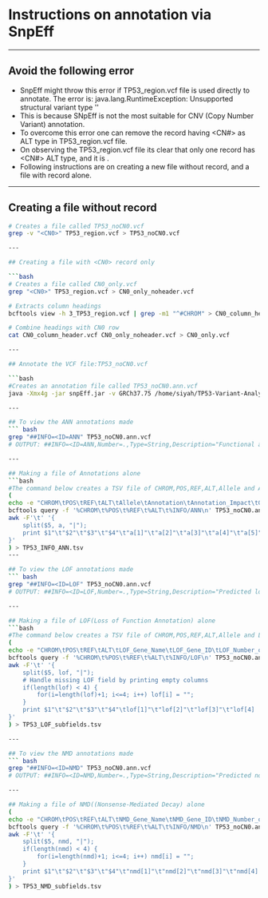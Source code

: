 # Instructions on annotation via SnpEff

---

## Avoid the following error
- SnpEff might throw this error if TP53_region.vcf file is used directly to annotate. The error is: 
  java.lang.RuntimeException: Unsupported structural variant type '<CN0>'
- This is because SNpEff is not the most suitable for CNV (Copy Number Variant) annotation.
- To overcome this error one can remove the record having <CN#> as ALT type in TP53_region.vcf file.
- On observing the TP53_region.vcf file its clear that only one record has <CN#> ALT type, and it is <CN0>.
- Following instructions are on creating a new file without <CN0> record, and a file with <CN0> record alone.

---

## Creating a file without <CN0> record

```bash
# Creates a file called TP53_noCN0.vcf
grep -v "<CN0>" TP53_region.vcf > TP53_noCN0.vcf

---

## Creating a file with <CN0> record only 

```bash
# Creates a file called CN0_only.vcf
grep "<CN0>" TP53_region.vcf > CN0_only_noheader.vcf

# Extracts column headings
bcftools view -h 3_TP53_region.vcf | grep -m1 "^#CHROM" > CN0_column_header.vcf

# Combine headings with CN0 row
cat CN0_column_header.vcf CN0_only_noheader.vcf > CN0_only.vcf

---

## Annotate the VCF file:TP53_noCN0.vcf

```bash
#Creates an annotation file called TP53_noCN0.ann.vcf
java -Xmx4g -jar snpEff.jar -v GRCh37.75 /home/siyah/TP53-Variant-Analysis/data/TP53_noCN0.vcf > /home/siyah/TP53-Variant-Analysis/data/TP53_noCN0.ann.vcf

---

## To view the ANN annotations made
``` bash
grep "##INFO=<ID=ANN" TP53_noCN0.ann.vcf
# OUTPUT: ##INFO=<ID=ANN,Number=.,Type=String,Description="Functional annotations: 'Allele | Annotation | Annotation_Impact | Gene_Name | Gene_ID | Feature_Type | Feature_ID | Transcript_BioType | Rank | HGVS.c | HGVS.p | cDNA.pos / cDNA.length | CDS.pos / CDS.length | AA.pos / AA.length | Distance | ERRORS / WARNINGS / INFO' ">

---

## Making a file of Annotations alone
```bash
#The command below creates a TSV file of CHROM,POS,REF,ALT,Allele and ANN subsections(listed in 'To view the annotations made')
(
echo -e "CHROM\tPOS\tREF\tALT\tAllele\tAnnotation\tAnnotation_Impact\tGene_Name\tGene_ID\tFeature_Type\tFeature_ID\tTranscript_BioType\tRank\tHGVS.c\tHGVS.p\tcDNA.pos/cDNA.length\tCDS.pos/CDS.length\tAA.pos/AA.length\tDistance\tErrors"
bcftools query -f '%CHROM\t%POS\t%REF\t%ALT\t%INFO/ANN\n' TP53_noCN0.ann.vcf | \
awk -F'\t' '{
    split($5, a, "|");
    print $1"\t"$2"\t"$3"\t"$4"\t"a[1]"\t"a[2]"\t"a[3]"\t"a[4]"\t"a[5]"\t"a[6]"\t"a[7]"\t"a[8]"\t"a[9]"\t"a[10]"\t"a[11]"\t"a[12]"\t"a[13]"\t"a[14]"\t"a[15]"\t"a[16]
}'
) > TP53_INFO_ANN.tsv
---

## To view the LOF annotations made
``` bash
grep "##INFO=<ID=LOF" TP53_noCN0.ann.vcf
# OUTPUT: ##INFO=<ID=LOF,Number=.,Type=String,Description="Predicted loss of function effects for this variant. Format: 'Gene_Name | Gene_ID | Number_of_transcripts_in_gene | Percent_of_transcripts_affected'">

---

## Making a file of LOF(Loss of Function Annotation) alone
```bash
#The command below creates a TSV file of CHROM,POS,REF,ALT,Allele and LOF subsections(listed in 'To view the annotations made')
(
echo -e "CHROM\tPOS\tREF\tALT\tLOF_Gene_Name\tLOF_Gene_ID\tLOF_Number_of_Transcripts\tLOF_Percent_Transcripts_Affected"
bcftools query -f '%CHROM\t%POS\t%REF\t%ALT\t%INFO/LOF\n' TP53_noCN0.ann.vcf | \
awk -F'\t' '{
    split($5, lof, "|");
    # Handle missing LOF field by printing empty columns
    if(length(lof) < 4) {
        for(i=length(lof)+1; i<=4; i++) lof[i] = "";
    }
    print $1"\t"$2"\t"$3"\t"$4"\tlof[1]"\t"lof[2]"\t"lof[3]"\t"lof[4]
}'
) > TP53_LOF_subfields.tsv

---

## To view the NMD annotations made
``` bash
grep "##INFO=<ID=NMD" TP53_noCN0.ann.vcf
# OUTPUT: ##INFO=<ID=NMD,Number=.,Type=String,Description="Predicted nonsense mediated decay effects for this variant. Format: 'Gene_Name | Gene_ID | Number_of_transcripts_in_gene | Percent_of_transcripts_affected'">

---

## Making a file of NMD((Nonsense-Mediated Decay) alone
(
echo -e "CHROM\tPOS\tREF\tALT\tNMD_Gene_Name\tNMD_Gene_ID\tNMD_Number_of_Transcripts\tNMD_Percent_Transcripts_Affected"
bcftools query -f '%CHROM\t%POS\t%REF\t%ALT\t%INFO/NMD\n' TP53_noCN0.ann.vcf | \
awk -F'\t' '{
    split($5, nmd, "|");
    if(length(nmd) < 4) {
        for(i=length(nmd)+1; i<=4; i++) nmd[i] = "";
    }
    print $1"\t"$2"\t"$3"\t"$4"\t"nmd[1]"\t"nmd[2]"\t"nmd[3]"\t"nmd[4]
}'
) > TP53_NMD_subfields.tsv

